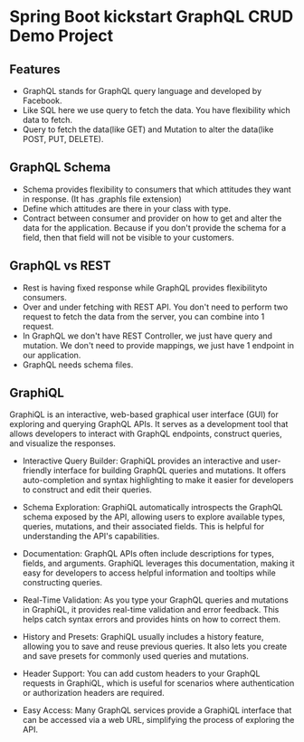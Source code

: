 # Spring Boot kickstart GraphQL CRUD Demo Project

## Features

- GraphQL stands for GraphQL query language and developed by Facebook.
- Like SQL here we use query to fetch the data. You have flexibility which data to fetch.
- Query to fetch the data(like GET) and Mutation to alter the data(like POST, PUT, DELETE).


## GraphQL Schema
- Schema provides flexibility to consumers that which attitudes they want in response. (It has .graphls file extension)
- Define which attitudes are there in your class with type.
- Contract between consumer and provider on how to get and alter the data for the application. Because if you don't provide the schema for a field, then that field will not be visible to your customers.


## GraphQL vs REST
- Rest is having fixed response while GraphQL provides flexibilityto consumers.
- Over and under fetching with REST API. You don't need to perform two request to fetch the data from the server, you can combine into 1 request.
- In GraphQL we don't have REST Controller, we just have query and mutation. We don't need to provide mappings, we just have 1 endpoint in our application.
- GraphQL needs schema files.


## GraphiQL

GraphiQL is an interactive, web-based graphical user interface (GUI) for exploring and querying GraphQL APIs. It serves as a development tool that allows developers to interact with GraphQL endpoints, construct queries, and visualize the responses. 

- Interactive Query Builder: GraphiQL provides an interactive and user-friendly interface for building GraphQL queries and mutations. It offers auto-completion and syntax highlighting to make it easier for developers to construct and edit their queries.

- Schema Exploration: GraphiQL automatically introspects the GraphQL schema exposed by the API, allowing users to explore available types, queries, mutations, and their associated fields. This is helpful for understanding the API's capabilities.

- Documentation: GraphQL APIs often include descriptions for types, fields, and arguments. GraphiQL leverages this documentation, making it easy for developers to access helpful information and tooltips while constructing queries.

- Real-Time Validation: As you type your GraphQL queries and mutations in GraphiQL, it provides real-time validation and error feedback. This helps catch syntax errors and provides hints on how to correct them.

- History and Presets: GraphiQL usually includes a history feature, allowing you to save and reuse previous queries. It also lets you create and save presets for commonly used queries and mutations.

- Header Support: You can add custom headers to your GraphQL requests in GraphiQL, which is useful for scenarios where authentication or authorization headers are required.

- Easy Access: Many GraphQL services provide a GraphiQL interface that can be accessed via a web URL, simplifying the process of exploring the API.


